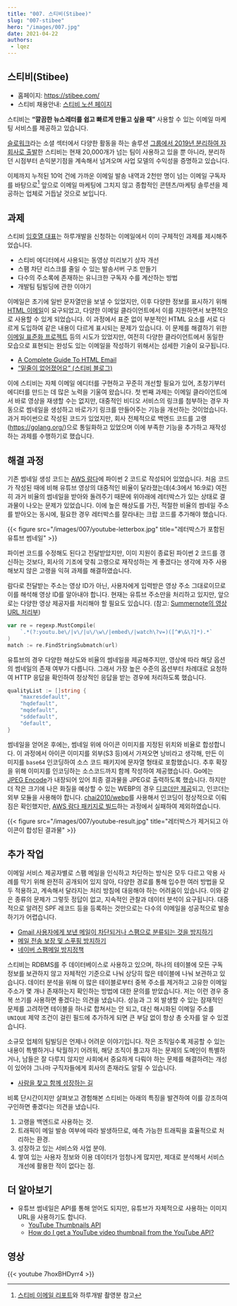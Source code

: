 ```yaml
---
title: "007. 스티비(Stibee)"
slug: "007-stibee"
hero: "/images/007.jpg"
date: 2021-04-22
authors:
 - lqez
---
```


## 스티비(Stibee)

 - 홈페이지: <https://stibee.com/>
 - 스티비 채용안내: [스티비 노션 페이지](https://recruit.stibee.com/7c996a877e4d4cfc9701a1e1fc97ed96/)

스티비는 __“깔끔한 뉴스레터를 쉽고 빠르게 만들고 싶을 때”__ 사용할 수 있는 이메일 마케팅 서비스를 제공하고 있습니다.

[슬로워크](https://slowalk.co.kr/)라는 소셜 섹터에서 다양한 활동을 하는 솔루션 [그룹에서 2019년 분리하여 자회사로 출발](https://slowalk.com/2578)한 스티비는 현재 20,000개가 넘는 팀이 사용하고 있을 뿐 아니라, 분리하던 시점부터 손익분기점을 계속해서 넘겨오며 사업 모델의 수익성을 증명하고 있습니다.

이제까지 누적된 10억 건에 가까운 이메일 발송 내역과 2천만 명이 넘는 이메일 구독자를 바탕으로[^1] 앞으로 이메일 마케팅에 그치지 않고 종합적인 콘텐츠/마케팅 솔루션을 제공하는 업체로 거듭날 것으로 보입니다.

[^1]: [스티비 이메일 리포트](https://report.stibee.com/2021/)와 하루개발 촬영분 참고

## 과제

스티비 [임호열 대표](https://medium.com/@imhoyeol)는 하루개발을 신청하는 이메일에서 이미 구체적인 과제를 제시해주었습니다.

  - 스티비 에디터에서 사용되는 동영상 미리보기 상자 개선
  - 스팸 차단 리스크를 줄일 수 있는 발송서버 구조 만들기
  - 다수의 주소록에 존재하는 유니크한 구독자 수를 계산하는 방법
  - 개발팀 팀빌딩에 관한 이야기

이메일은 초기에 일반 문자열만을 보낼 수 있었지만, 이후 다양한 정보를 표시하기 위해 [HTML 이메일](https://en.wikipedia.org/wiki/HTML_email)이 요구되었고, 다양한 이메일 클라이언트에서 이를 지원하면서 보편적으로 사용할 수 있게 되었습니다. 이 과정에서 표준 없이 부분적인 HTML 요소를 서로 다르게 도입하여 같은  내용이 다르게 표시되는 문제가 있습니다. 이 문제를 해결하기 위한 [이메일 표준화 프로젝트](https://www.email-standards.org/) 등의 시도가 있었지만, 여전히 다양한 클라이언트에서 동일한 모습으로 표현되는 완성도 있는 이메일을 작성하기 위해서는 섬세한 기술이 요구됩니다.

  - [A Complete Guide To HTML Email](https://www.smashingmagazine.com/2021/04/complete-guide-html-email-templates-tools/)
  - [“밑줄이 없어졌어요” (스티비 블로그)](https://blog.stibee.com/%EB%B0%91%EC%A4%84%EC%9D%B4-%EC%97%86%EC%96%B4%EC%A1%8C%EC%96%B4%EC%9A%94-1cc5ead71c61)

이에 스티비는 자체 이메일 에디터를 구현하고 꾸준히 개선할 필요가 있어, 초창기부터 에디터를 만드는 데 많은 노력을 기울여 왔습니다. 첫 번째 과제는 이메일 클라이언트에서 바로 영상을 재생할 수는 없지만, 대중적인 비디오 서비스의 링크를 첨부하는 경우 자동으로 썸네일을 생성하고 바로가기 링크를 만들어주는 기능을 개선하는 것이었습니다. 과거 파이썬으로 작성된 코드가 있었지만, 회사 전체적으로 백엔드 코드를 고랭(https://golang.org/)으로 통일화하고 있었으며 이에 부족한 기능을 추가하고 재작성하는 과제를 수행하기로 했습니다.

## 해결 과정

기존 썸네일 생성 코드는 [AWS 람다](https://aws.amazon.com/ko/lambda/)에 파이썬 2 코드로 작성되어 있었습니다. 처음 코드가 작성된 때에 비해 유튜브 영상의 대중적인 비율이 달라졌는데(4:3에서 16:9로) 여전히 과거 비율의 썸네일을 받아와 돌려주기 때문에 위아래에 레터박스가 있는 상태로 결과물이 나오는 문제가 있었습니다. 이에 높은 해상도를 가진, 적절한 비율의 썸네일 주소를 받아오는 동시에, 필요한 경우 레터박스를 잘라내는 크랍 코드를 추가해야 했습니다.

{{< figure src="/images/007/youtube-letterbox.jpg" title="레터박스가 포함된 유튜브 썸네일" >}}

파이썬 코드를 수정해도 된다고 전달받았지만, 이미 지원이 종료된 파이썬 2 코드를 갱신하는 것보다, 회사의 기조에 맞춰 고랭으로 재작성하는 게 좋겠다는 생각에 자주 사용해보지 않은 고랭을 익혀 과제를 해결하였습니다. 

람다로 전달받는 주소는 영상 ID가 아닌, 사용자에게 입력받은 영상 주소 그대로이므로 이를 해석해 영상 ID를 알아내야 합니다. 현재는 유튜브 주소만을 처리하고 있지만, 앞으로는 다양한 영상 제공자를 처리해야 할 필요도 있습니다. (참고: [Summernote의 영상 URL 처리부](https://github.com/summernote/summernote/blob/941ef4fa5f57152e1f6bf67c8906f927c0ed8d06/src/js/base/module/VideoDialog.js#L49))

```go
var re = regexp.MustCompile(
    `.*(?:youtu.be\/|v\/|u\/\w\/|embed\/|watch\?v=)([^#\&\?]*).*`
)
match := re.FindStringSubmatch(url)
```

유튜브의 경우 다양한 해상도와 비율의 썸네일을 제공해주지만, 영상에 따라 해당 옵션의 썸네일의 존재 여부가 다릅니다. 그래서 가장 높은 수준의 옵션부터 차례대로 요청하여 HTTP 응답을 확인하여 정상적인 응답을 받는 경우에 처리하도록 했습니다.

```go
qualityList := []string {
    "maxresdefault",
    "hqdefault",
    "mqdefault",
    "sddefault",
    "default",
}
```

썸네일을 얻어온 후에는, 썸네일 위에 아이콘 이미지를 지정된 위치와 비율로 합성합니다. 이 과정에서 아이콘 이미지를 외부(S3 등)에서 가져오면 낭비라고 생각해, 만든 이미지를 `base64` 인코딩하여 소스 코드 패키지에 문자열 형태로 포함했습니다. 추후 확장을 위해 이미지를 인코딩하는 소스코드까지 함께 작성하여 제공했습니다. Go에는 [JPEG Encode](https://golang.org/pkg/image/jpeg/#Encode)가 내장되어 있어 최종 결과물을 JPEG로 출력하도록 했습니다. 하지만 더 작은 크기에 나은 화질을 예상할 수 있는 WEBP의 경우 [디코더만 제공](https://pkg.go.dev/golang.org/x/image/webp)되고, 인코더는 외부 모듈을 사용해야 합니다. [chai2010/webp](https://github.com/chai2010/webp)를 사용해서 인코딩이 정상적으로 이뤄짐은 확인했지만, [AWS 람다 패키지로 빌드](https://docs.aws.amazon.com/lambda/latest/dg/golang-package.html)하는 과정에서 실패하여 제외하였습니다.

{{< figure src="/images/007/youtube-result.jpg" title="레터박스가 제거되고 아이콘이 합성된 결과물" >}}

## 추가 작업

이메일 서비스 제공자별로 스팸 메일을 인식하고 차단하는 방식은 모두 다르고 악용 사례를 막기 위해 완전히 공개되어 있지 않아, 다양한 경로를 통해 입수한 여러 방법을 모두 적용하고, 계속해서 달라지는 처리 방침에 대응해야 하는 어려움이 있습니다. 이와 같은 종류의 문제가 그렇듯 정답이 없고, 지속적인 관찰과 데이터 분석이 요구됩니다. 대중적으로 알려진 SPF 레코드 등을 등록하는 것만으로는 다수의 이메일을 성공적으로 발송하기가 어렵습니다.

  - [Gmail 사용자에게 보낸 메일이 차단되거나 스팸으로 분류되는 것을 방지하기](https://support.google.com/mail/answer/81126?hl=ko)
  - [메일 전송 보장 및 스푸핑 방지하기](https://support.google.com/a/answer/33786?hl=ko)
  - [네이버 스팸메일 방지정책](https://policy.naver.com/rules/spamcheck.html)

스티비는 RDBMS를 주 데이터베이스로 사용하고 있으며, 하나의 테이블에 모든 구독 정보를 보관하지 않고 자체적인 기준으로 나눠 상당히 많은 테이블에 나눠 보관하고 있습니다. 데이터 분석을 위해 이 많은 테이블로부터 중복 주소를 제거하고 고유한 이메일 주소가 몇 개나 존재하는지 확인하는 방법에 대한 문의를 받았습니다. 저는 이런 경우 중복 쓰기를 사용하면 좋겠다는 의견을 냈습니다. 성능과 그 외 발생할 수 있는 잠재적인 문제를 고려하면 테이블을 하나로 합쳐서는 안 되고, 대신 해시화된 이메일 주소를 `UNIQUE` 제약 조건이 걸린 필드에 추가하게 되면 큰 부담 없이 항상 총 숫자를 알 수 있겠습니다.

소규모 업체의 팀빌딩은 언제나 어려운 이야기입니다. 작은 조직일수록 제공할 수 있는 내용이 특별하거나 탁월하기 어려워, 해당 조직이 풀고자 하는 문제의 도메인이 특별하거나, 남들은 잘 다루지 않지만 사회에서 중요하게 다뤄야 하는 문제를 해결하려는 개성이 있어야 그나마 구직자들에게 회사의 존재라도 알릴 수 있습니다. 

  - [사람을 찾고 함께 성장하는 길](https://mysetting.io/slides/contrast-and-vector)

비록 단시간이지만 살펴보고 경험해본 스티비는 아래의 특징을 발견하여 이를 강조하여 구인하면 좋겠다는 의견을 냈습니다.

  1. 고랭을 백엔드로 사용하는 것.
  1. 트래픽이 메일 발송 여부에 따라 발생하므로, 예측 가능한 트래픽을 효율적으로 처리하는 환경.
  1. 성장하고 있는 서비스와 사업 분야.
  1. 쌓여 있는 사용자 정보와 이용 데이터가 엄청나게 많지만, 제대로 분석해서 서비스 개선에 활용한 적이 없다는 점.

## 더 알아보기

  - 유튜브 썸네일은 API를 통해 얻어도 되지만, 유튜브가 자체적으로 사용하는 이미지 URL을 사용하기도 합니다.
    - [YouTube Thumbnails API](https://developers.google.com/youtube/v3/docs/thumbnails)
    - [How do I get a YouTube video thumbnail from the YouTube API?](https://stackoverflow.com/questions/2068344/how-do-i-get-a-youtube-video-thumbnail-from-the-youtube-api) 

## 영상
{{< youtube 7hoxBHDyrr4 >}}
